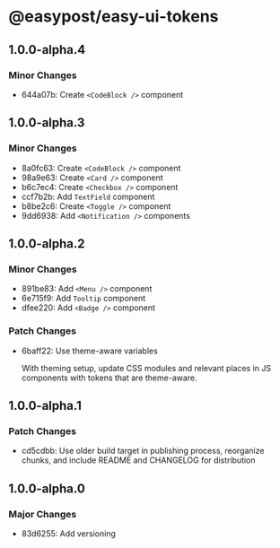 # @easypost/easy-ui-tokens

## 1.0.0-alpha.4

### Minor Changes

- 644a07b: Create `<CodeBlock />` component

## 1.0.0-alpha.3

### Minor Changes

- 8a0fc63: Create `<CodeBlock />` component
- 98a9e63: Create `<Card />` component
- b6c7ec4: Create `<Checkbox />` component
- ccf7b2b: Add `TextField` component
- b8be2c6: Create `<Toggle />` component
- 9dd6938: Add `<Notification />` components

## 1.0.0-alpha.2

### Minor Changes

- 891be83: Add `<Menu />` component
- 6e715f9: Add `Tooltip` component
- dfee220: Add `<Badge />` component

### Patch Changes

- 6baff22: Use theme-aware variables

  With theming setup, update CSS modules and relevant places in JS components with tokens that are theme-aware.

## 1.0.0-alpha.1

### Patch Changes

- cd5cdbb: Use older build target in publishing process, reorganize chunks, and include README and CHANGELOG for distribution

## 1.0.0-alpha.0

### Major Changes

- 83d6255: Add versioning
